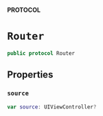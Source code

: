 **PROTOCOL**

# `Router`

```swift
public protocol Router
```

## Properties
### `source`

```swift
var source: UIViewController?
```
